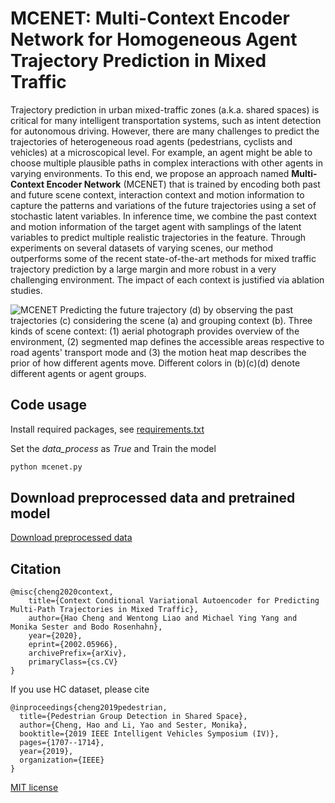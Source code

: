 # MCENET: Multi-Context Encoder Network for Homogeneous Agent Trajectory Prediction in Mixed Traffic

Trajectory prediction in urban mixed-traffic zones (a.k.a. shared spaces) is critical for many intelligent transportation systems, such as intent detection for autonomous driving. However, there are many challenges to predict the trajectories of heterogeneous road agents (pedestrians, cyclists and vehicles) at a microscopical level. For example, an agent might be able to choose multiple plausible paths in complex interactions with other agents in varying environments. To this end, we propose an approach named **Multi-Context Encoder Network** (MCENET) that is trained by encoding both past and future scene context, interaction context and motion information to capture the patterns and variations of the future trajectories using a set of stochastic latent variables. In inference time, we combine the past context and motion information of the target agent with samplings of the latent variables to predict multiple realistic trajectories in the feature. Through experiments on several datasets of varying scenes, our method outperforms some of the recent state-of-the-art methods for mixed traffic trajectory prediction by a large margin and more robust in a very challenging environment. The impact of each context is justified via ablation studies.

![MCENET](https://github.com/haohao11/CCVAE/blob/master/ccvae.png)
Predicting the future trajectory (d) by observing the past trajectories (c) considering the scene (a) and grouping context (b). Three kinds of scene context: (1) aerial photograph provides overview of the environment, (2) segmented map defines the accessible areas respective to road agents' transport mode and (3) the motion heat map describes the prior of how different agents move. Different colors in (b)(c)(d) denote different agents or agent groups.

## Code usage
Install required packages, see [requirements.txt](https://github.com/haohao11/CCVAE/blob/master/requirements.txt)


Set the *data_process* as *True* and Train the model
```python
python mcenet.py
```

## Download preprocessed data and pretrained model
[Download preprocessed data](https://www.dropbox.com/sh/minfdvk167912pq/AAC-8O38SJSEz4R6UE8xtGNKa?dl=0)



## Citation
```
@misc{cheng2020context,
    title={Context Conditional Variational Autoencoder for Predicting Multi-Path Trajectories in Mixed Traffic},
    author={Hao Cheng and Wentong Liao and Michael Ying Yang and Monika Sester and Bodo Rosenhahn},
    year={2020},
    eprint={2002.05966},
    archivePrefix={arXiv},
    primaryClass={cs.CV}
}
```

If you use HC dataset, please cite
```
@inproceedings{cheng2019pedestrian,
  title={Pedestrian Group Detection in Shared Space},
  author={Cheng, Hao and Li, Yao and Sester, Monika},
  booktitle={2019 IEEE Intelligent Vehicles Symposium (IV)},
  pages={1707--1714},
  year={2019},
  organization={IEEE}
}
```

[MIT license](https://github.com/haohao11/CCVAE/blob/master/license.md)

